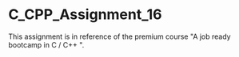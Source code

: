 # C_CPP_Assignment_16
This assignment is in reference of the premium course "A job ready bootcamp in C / C++ ".

